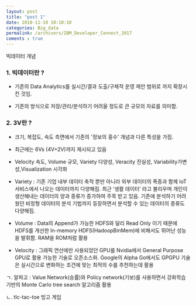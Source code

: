 ```yaml
---
layout: post
title: "post 1"
date: 2018-11-10 10:10:10
categories: Big_data
permalink: /archivers/IBM_Developer_Connect_2017
coments : true
---
```


빅데이터 개념 

### 1. 빅데이터란 ?   
  - 기존의 Data Analytics를 실시간/결과 도출/구체적 운영 제안  범위로 까지 확장시킨 것임. 
  
  - 기존의 방식으로 저장/관리/분석하기 어려울 정도로 큰 규모의 자료를 의미함. 
  
### 2. 3V란 ?     
  - 크기, 복잡도, 속도 측면에서 기존의 '정보의 홍수' 개념과 다른 특성을 가짐.
  
  - 최근에는 6Vs (4V+2V)까지 제시되고 있음
  
  - Velocity 속도, Volume 규모, Variety 다양성, Veracity 진실성, 
      Variability가변성,Visualization 시각화
      
  - Variety : 기존 기업 내부 데이터 축적 뿐만 아니라 외부 데이터의 폭증과 함께 IoT 서비스에서 나오는 데이터까지 다양해짐.
              최근 ‘생활 데이터’ 라고 불리우며 개인이 생산해내는 데이터의 양과 종류가 증가하여 주목 받고 있음.
              기존에 분석하기 어려웠던 비정형 데이터의 분석 기법까지 등장하면서 분석할 수 있는 데이터의 종류도 다양해짐.

  - Volume : Data의 Append가 가능한 HDFS와 달리 Read Only 이기 때문에
             HDFS를 개선한 In-memory HDFS(HadoopBinMem)에 비해서도 뛰어난 성능을 발휘함.
             RAM을 ROM처럼 활용
              
  - Velocity : 그래픽 연산에만 사용되었던 GPU를 Nvidia에서 General Purpose GPU로 활용 가능한 기술로 오픈소스화.
              Google의 Alpha Go에서도 GPGPU 기술은 실시간으로 변화하는 조건에 맞는 최적의 수를 추천하는데 활용   
              
   ㄱ. 알파고 : Value Network(승률)와 Policy network(기보)를 사용하면서 강화학습 기반의 Monte Carlo tree search 알고리즘 활용
  
   ㄴ. tlc-tac-toe 빙고 게임 
               
            

  

